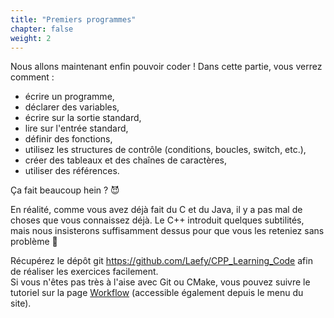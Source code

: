 ```yaml
---
title: "Premiers programmes"
chapter: false
weight: 2
---
```


Nous allons maintenant enfin pouvoir coder ! Dans cette partie, vous verrez comment :
- écrire un programme,
- déclarer des variables,
- écrire sur la sortie standard,
- lire sur l'entrée standard,
- définir des fonctions,
- utilisez les structures de contrôle (conditions, boucles, switch, etc.),
- créer des tableaux et des chaînes de caractères,
- utiliser des références.

Ça fait beaucoup hein ? 😈

En réalité, comme vous avez déjà fait du C et du Java, il y a pas mal de choses que vous connaissez déjà. Le C++ introduit quelques subtilités, mais nous insisterons suffisamment dessus pour que vous les reteniez sans problème 🙂

Récupérez le dépôt git https://github.com/Laefy/CPP_Learning_Code afin de réaliser les exercices facilement.\
Si vous n'êtes pas très à l'aise avec Git ou CMake, vous pouvez suivre le tutoriel sur la page [Workflow](/CPP_Learning/workflow/) (accessible également depuis le menu du site).

